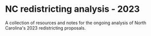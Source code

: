 # NC redistricting analysis - 2023

A collection of resources and notes for the ongoing analysis of North Carolina's 2023 redistricting proposals.